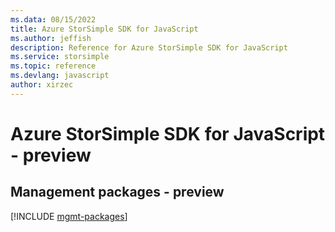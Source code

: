 ```yaml
---
ms.data: 08/15/2022
title: Azure StorSimple SDK for JavaScript
ms.author: jeffish
description: Reference for Azure StorSimple SDK for JavaScript
ms.service: storsimple
ms.topic: reference
ms.devlang: javascript
author: xirzec
---
```

# Azure StorSimple SDK for JavaScript - preview

## Management packages - preview
[!INCLUDE [mgmt-packages](storsimple-mgmt-index.md)]
